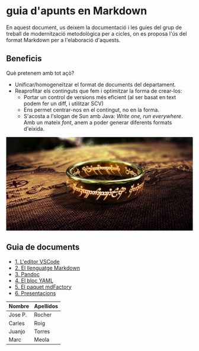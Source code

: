 # guia d'apunts en Markdown

En aquest document, us deixem la documentació i les guíes del grup de treball de modernització metodològica per a cicles, on es proposa l'ús del format Markdown per a l'elaboració d'aquests.

## Beneficis

Què pretenem amb tot açò?

* Unificar/homogeneïtzar el format de documents del departament.
* Reaprofitar els continguts que fem i optimitzar la forma de crear-los:
    * Portar un control de versions més eficient (al ser basat en text podem fer un diff, i utilitzar SCV)
    * Ens permet centrar-nos en el contingut, no en la forma.
    * S'acosta a l'slogan de Sun amb Java: *Write one, run everywhere*. Amb un mateix *font*, anem a poder generar diferents formats d'eixida.

![](img/anell.png)

## Guia de documents

* [1. L'editor VSCode](VSCode/VSCode.md)
* [2. El llenguatge Markdown](Markdown/Markdown.md)
* [3. Pandoc](Pandoc/IntroPandoc.md)
* [4. El bloc YAML](Pandoc/YAML.md)
* [5. El paquet mdFactory](mdFactory/mdfactory.md)
* [6. Presentacions](presentacions/guia.md)

|Nombre|Apellidos|
|------|---------|
|Jose P.|Rocher|
|Carles|Roig|
|Juanjo|Torres
|Marc|Meola|



